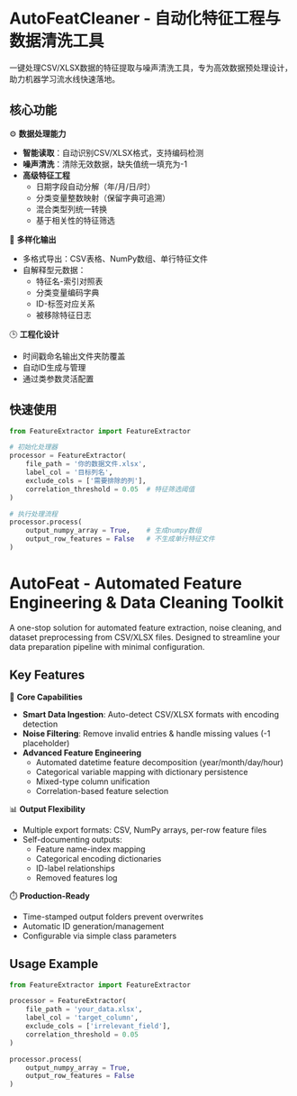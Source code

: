 # AutoFeatCleaner - 自动化特征工程与数据清洗工具

一键处理CSV/XLSX数据的特征提取与噪声清洗工具，专为高效数据预处理设计，助力机器学习流水线快速落地。

## 核心功能

⚙️ **数据处理能力**  
- **智能读取**：自动识别CSV/XLSX格式，支持编码检测
- **噪声清洗**：清除无效数据，缺失值统一填充为-1
- **高级特征工程**  
  - 日期字段自动分解（年/月/日/时）  
  - 分类变量整数映射（保留字典可追溯）  
  - 混合类型列统一转换  
  - 基于相关性的特征筛选

📁 **多样化输出**  
- 多格式导出：CSV表格、NumPy数组、单行特征文件  
- 自解释型元数据：  
  - 特征名-索引对照表  
  - 分类变量编码字典  
  - ID-标签对应关系  
  - 被移除特征日志

🕒 **工程化设计**  
- 时间戳命名输出文件夹防覆盖  
- 自动ID生成与管理  
- 通过类参数灵活配置

## 快速使用

```python
from FeatureExtractor import FeatureExtractor

# 初始化处理器
processor = FeatureExtractor(
    file_path = '你的数据文件.xlsx',
    label_col = '目标列名',
    exclude_cols = ['需要排除的列'],
    correlation_threshold = 0.05  # 特征筛选阈值
)

# 执行处理流程
processor.process(
    output_numpy_array = True,    # 生成numpy数组
    output_row_features = False   # 不生成单行特征文件
)
```


# AutoFeat - Automated Feature Engineering & Data Cleaning Toolkit

A one-stop solution for automated feature extraction, noise cleaning, and dataset preprocessing from CSV/XLSX files. Designed to streamline your data preparation pipeline with minimal configuration.

## Key Features

🔧 **Core Capabilities**  
- **Smart Data Ingestion**: Auto-detect CSV/XLSX formats with encoding detection
- **Noise Filtering**: Remove invalid entries & handle missing values (-1 placeholder)
- **Advanced Feature Engineering**  
  - Automated datetime feature decomposition (year/month/day/hour)  
  - Categorical variable mapping with dictionary persistence  
  - Mixed-type column unification  
  - Correlation-based feature selection

📊 **Output Flexibility**  
- Multiple export formats: CSV, NumPy arrays, per-row feature files  
- Self-documenting outputs:  
  - Feature name-index mapping  
  - Categorical encoding dictionaries  
  - ID-label relationships  
  - Removed features log

⏱️ **Production-Ready**  
- Time-stamped output folders prevent overwrites  
- Automatic ID generation/management  
- Configurable via simple class parameters

## Usage Example

```python
from FeatureExtractor import FeatureExtractor

processor = FeatureExtractor(
    file_path = 'your_data.xlsx',
    label_col = 'target_column',
    exclude_cols = ['irrelevant_field'],
    correlation_threshold = 0.05
)

processor.process(
    output_numpy_array = True,
    output_row_features = False
)
```
